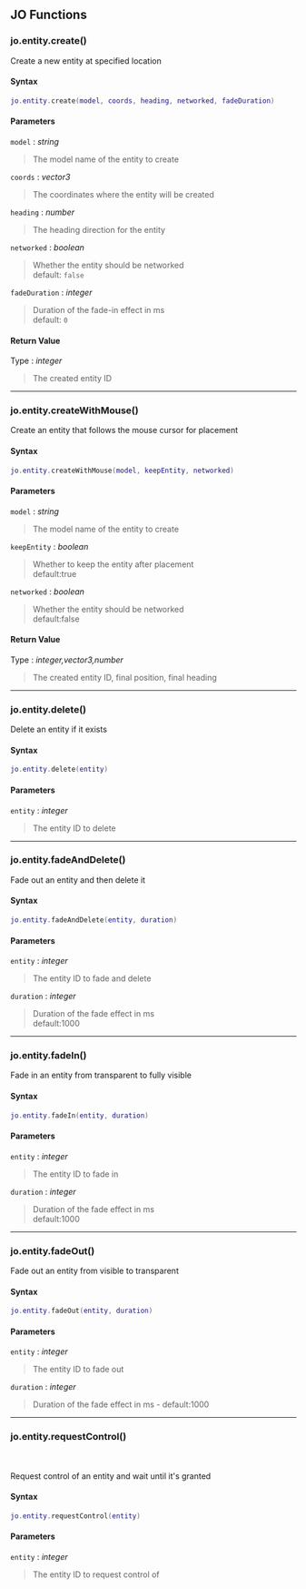 
## JO Functions

### jo.entity.create()

<!-- @include: ./slots/headers.md#client|jo.entity.create -->

Create a new entity at specified location <br>

<!-- @include: ./slots/descriptions.md#client|jo.entity.create -->

#### Syntax

```lua
jo.entity.create(model, coords, heading, networked, fadeDuration)
```

#### Parameters

`model` : _string_
> The model name of the entity to create
>

`coords` : _vector3_
> The coordinates where the entity will be created
>

`heading` : _number_
> The heading direction for the entity
>

`networked` : _boolean_ <BadgeOptional />
> Whether the entity should be networked <br> default: `false`
>

`fadeDuration` : _integer_ <BadgeOptional />
> Duration of the fade-in effect in ms <br> default: `0`
>

#### Return Value

Type : _integer_

> The created entity ID

<!-- @include: ./slots/examples.md#client|jo.entity.create -->

<!-- @include: ./slots/footers.md#client|jo.entity.create -->

---

### jo.entity.createWithMouse()

<!-- @include: ./slots/headers.md#client|jo.entity.createWithMouse -->

Create an entity that follows the mouse cursor for placement <br>

<!-- @include: ./slots/descriptions.md#client|jo.entity.createWithMouse -->

#### Syntax

```lua
jo.entity.createWithMouse(model, keepEntity, networked)
```

#### Parameters

`model` : _string_
> The model name of the entity to create
>

`keepEntity` : _boolean_ <BadgeOptional />
> Whether to keep the entity after placement <br> default:true
>

`networked` : _boolean_ <BadgeOptional />
> Whether the entity should be networked <br> default:false
>

#### Return Value

Type : _integer,vector3,number_

> The created entity ID, final position, final heading

<!-- @include: ./slots/examples.md#client|jo.entity.createWithMouse -->

<!-- @include: ./slots/footers.md#client|jo.entity.createWithMouse -->

---

### jo.entity.delete()

<!-- @include: ./slots/headers.md#client|jo.entity.delete -->

Delete an entity if it exists <br>

<!-- @include: ./slots/descriptions.md#client|jo.entity.delete -->

#### Syntax

```lua
jo.entity.delete(entity)
```

#### Parameters

`entity` : _integer_
> The entity ID to delete
>

<!-- @include: ./slots/examples.md#client|jo.entity.delete -->

<!-- @include: ./slots/footers.md#client|jo.entity.delete -->

---

### jo.entity.fadeAndDelete()

<!-- @include: ./slots/headers.md#client|jo.entity.fadeAndDelete -->

Fade out an entity and then delete it <br>

<!-- @include: ./slots/descriptions.md#client|jo.entity.fadeAndDelete -->

#### Syntax

```lua
jo.entity.fadeAndDelete(entity, duration)
```

#### Parameters

`entity` : _integer_
> The entity ID to fade and delete
>

`duration` : _integer_ <BadgeOptional />
> Duration of the fade effect in ms <br> default:1000
>

<!-- @include: ./slots/examples.md#client|jo.entity.fadeAndDelete -->

<!-- @include: ./slots/footers.md#client|jo.entity.fadeAndDelete -->

---

### jo.entity.fadeIn()

<!-- @include: ./slots/headers.md#client|jo.entity.fadeIn -->

Fade in an entity from transparent to fully visible <br>

<!-- @include: ./slots/descriptions.md#client|jo.entity.fadeIn -->

#### Syntax

```lua
jo.entity.fadeIn(entity, duration)
```

#### Parameters

`entity` : _integer_
> The entity ID to fade in
>

`duration` : _integer_ <BadgeOptional />
> Duration of the fade effect in ms <br> default:1000
>

<!-- @include: ./slots/examples.md#client|jo.entity.fadeIn -->

<!-- @include: ./slots/footers.md#client|jo.entity.fadeIn -->

---

### jo.entity.fadeOut()

<!-- @include: ./slots/headers.md#client|jo.entity.fadeOut -->

Fade out an entity from visible to transparent <br>

<!-- @include: ./slots/descriptions.md#client|jo.entity.fadeOut -->

#### Syntax

```lua
jo.entity.fadeOut(entity, duration)
```

#### Parameters

`entity` : _integer_
> The entity ID to fade out
>

`duration` : _integer_ <BadgeOptional />
> Duration of the fade effect in ms - default:1000
>

<!-- @include: ./slots/examples.md#client|jo.entity.fadeOut -->

<!-- @include: ./slots/footers.md#client|jo.entity.fadeOut -->

---

### jo.entity.requestControl()

<!-- @include: ./slots/headers.md#client|jo.entity.requestControl -->

 <br>
 <br>
Request control of an entity and wait until it's granted <br>

<!-- @include: ./slots/descriptions.md#client|jo.entity.requestControl -->

#### Syntax

```lua
jo.entity.requestControl(entity)
```

#### Parameters

`entity` : _integer_
> The entity ID to request control of
>

<!-- @include: ./slots/examples.md#client|jo.entity.requestControl -->

<!-- @include: ./slots/footers.md#client|jo.entity.requestControl -->

